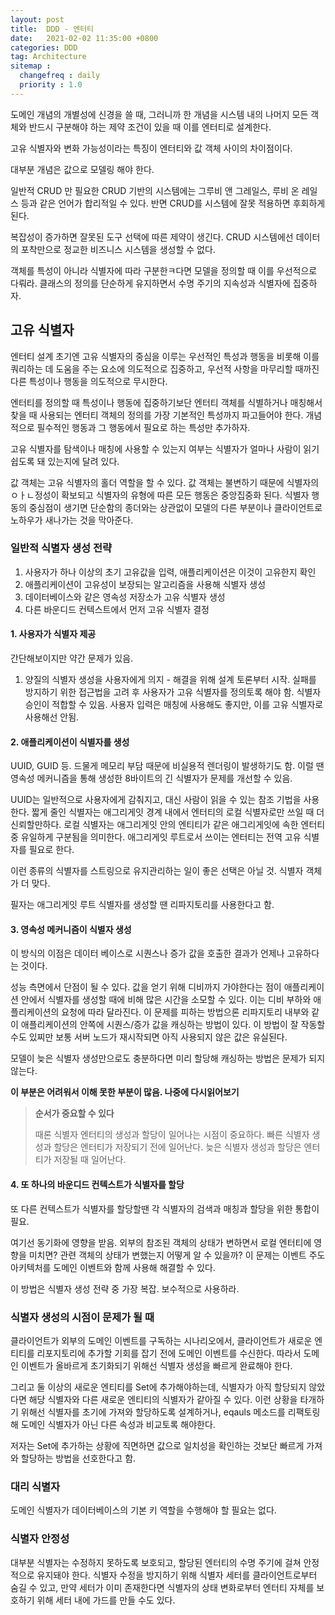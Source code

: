 ```yaml
---
layout: post
title:  DDD - 엔터티
date:   2021-02-02 11:35:00 +0800
categories: DDD
tag: Architecture
sitemap :
  changefreq : daily
  priority : 1.0
---
```


도메인 개념의 개별성에 신경을 쓸 때, 그러니까 한 개념을 시스템 내의 나머지 모든 객체와 반드시 구분해야 하는 제약 조건이 있을 때 이를 엔터티로 설계한다.

고유 식별자와 변화 가능성이라는 특징이 엔터티와 값 객체 사이의 차이점이다.

대부분 개념은 값으로 모델링 해야 한다.

일반적 CRUD 만 필요한 CRUD 기반의 시스템에는 그루비 앤 그레일스, 루비 온 레일스 등과 같은 언어가 합리적일 수 있다. 반면 CRUD를 시스템에 잘못 적용하면 후회하게 된다.

복잡성이 증가하면 잘못된 도구 선택에 따른 제약이 생긴다. CRUD 시스템에선 데이터의 포착만으로 정교한 비즈니스 시스템을 생성할 수 없다.

객체를 특성이 아니라 식별자에 따라 구분한ㅋ다면 모델을 정의할 때 이를 우선적으로 다뤄라. 클래스의 정의를 단순하게 유지하면서 수명 주기의 지속성과 식별자에 집중하자.

## 고유 식별자

엔터티 설계 초기엔 고유 식별자의 중심을 이루는 우선적인 특성과 행동을 비롯해 이를 쿼리하는 데 도움을 주는 요소에 의도적으로 집중하고, 우선적 사항을 마무리할 때까진 다른 특성이나 행동을 의도적으로 무시한다.

엔터티를 정의할 때 특성이나 행동에 집중하기보단 엔터티 객체를 식별하거나 매칭해서 찾을 때 사용되는 엔터티 객체의 정의를 가장 기본적인 특성까지 파고들어야 한다. 개념적으로 필수적인 행동과 그 행동에서 필요로 하는 특성만 추가하자.

고유 식별자를 탐색이나 매칭에 사용할 수 있는지 여부는 식별자가 얼마나 사람이 읽기 쉽도록 돼 있는지에 달려 있다.

값 객체는 고유 식별자의 홀더 역할을 할 수 있다. 값 객체는 불변하기 때문에 식별자의 ㅇㅏㄴ정성이 확보되고 식별자의 유형에 따른 모든 행동은 중앙집중화 된다. 식별자 행동의 중심점이 생기면 단순함의 종더와는 상관없이 모델의 다른 부분이나 클라이언트로 노하우가 새나가는 것을 막아준다.

### 일반적 식별자 생성 전략

1. 사용자가 하나 이상의 초기  고유값을 입력, 애플리케이션은 이것이 고유한지 확인
2. 애플리케이션이 고유성이 보장되는 알고리즘을 사용해 식별자 생성
3. 데이터베이스와 같은 영속성 저장소가 고유 식별자 생성
4. 다른 바운디드 컨텍스트에서 먼저 고유 식별자 결정

#### 1. 사용자가 식별자 제공

간단해보이지만 약간 문제가 있음. 

1. 양질의 식별자 생성을 사용자에게 의지 - 해결을 위해 설계 토론부터 시작. 실패를 방지하기 위한 접근법을 고려 후 사용자가 고유 식별자를 정의토록 해야 함. 식별자 승인이 적합할 수 있음. 사용자 입력은 매칭에 사용해도 좋지만, 이를 고유 식별자로 사용해선 안됨.

#### 2. 애플리케이션이 식별자를 생성

UUID, GUID 등. 드물게 메모리 부담 때문에 비실용적 렌더링이 발생하기도 함. 이럴 땐 영속성 메커니즘을 통해 생성한 8바이트의 긴 식별자가 문제를 개선할 수 있음.

UUID는 일반적으로 사용자에게 감춰지고, 대신 사람이 읽을 수 있는 참조 기법을 사용한다. 짧게 줄인 식별자는 애그리게잇 경계 내에서 엔터티의 로컬 식별자로만 쓰일 때 더 신뢰할만하다. 로컬 식별자는 애그리게잇 안의 엔티티가 같은 애그리게잇에 속한 엔터티 중 유일하게 구분됨을 의미한다. 애그리게잇 루트로서 쓰이는 엔터티는 전역 고유 식별자를 필요로 한다.

이런 종류의 식별자를 스트링으로 유지관리하는 일이 좋은 선택은 아닐 것. 식별자 객체가 더 맞다.

필자는 애그리게잇 루트 식별자를 생성할 땐 리파지토리를 사용한다고 함.

#### 3. 영속성 메커니즘이 식별자 생성

이 방식의 이점은 데이터 베이스로 시퀀스나 증가 값을 호출한 결과가 언제나 고유하다는 것이다. 

성능 측면에서 단점이 될 수 있다. 값을 얻기 위해 디비까지 가야한다는 점이 애플리케이션 안에서 식별자를 생성할 때에 비해 많은 시간을 소모할 수 있다. 이는 디비 부하와 애플리케이션의 요청에 따라 달라진다. 이 문제를 피하는 방법으론 리파지토리 내부와 같이 애플리케이션의 안쪽에 시퀀스/증가 값을 캐싱하는 방법이 있다. 이 방법이 잘 작동할수도 있찌만 보통 서버 노드가 재시작되면 아직 사용되지 않은 값은 유실된다.

모델이 늦은 식별자 생성만으로도 충분하다면 미리 할당해 캐싱하는 방법은 문제가 되지 않는다.

**이 부분은 어려워서 이해 못한 부분이 많음. 나중에 다시읽어보기**

> **순서가 중요할 수 있다**
>
> 때론 식별자 엔터티의 생성과 할당이 일어나는 시점이 중요하다. 빠른 식별자 생성과 할당은 엔터티가 저장되기 전에 일어난다. 늦은 식별자 생성과 할당은 엔터티가 저장될 때 일어난다.

#### 4. 또 하나의 바운디드 컨텍스트가 식별자를 할당

또 다른 컨텍스트가 식별자를 할당할땐 각 식별자의 검색과 매칭과 할당을 위한 통합이 필요.

여기선 동기화에 영향을 받음. 외부의 참조된 객체의 상태가 변하면서 로컬 엔터티에 영향을 미치면? 관련 객체의 상태가 변했는지 어떻게 알 수 있을까? 이 문제는 이벤트 주도 아키텍처를 도메인 이벤트와 함께 사용해 해결할 수 있다.

이 방법은 식별자 생성 전략 중 가장 복잡. 보수적으로 사용하라.



### 식별자 생성의 시점이 문제가 될 때

클라이언트가 외부의 도메인 이벤트를 구독하는 시나리오에서, 클라이언트가 새로운 엔티티를 리포지토리에 추가할 기회를 잡기 전에 도메인 이벤트를 수신한다. 따라서 도메인 이벤트가 올바르게 초기화되기 위해선 식별자 생성을 빠르게 완료해야 한다. 

그리고 둘 이상의 새로운 엔티티를 Set에 추가해야하는데, 식별자가 아직 할당되지 않았다면 해당 식별자와 다른 새로운 엔티티의 식별자가 같아질 수 있다. 이런 상황을 타개하기 위해선 식별자를 초기에 가져와 할당하도록 설계하거나, eqauls 메소드를 리팩토링해 도메인 식별자가 아닌 다른 속성과 비교토록 해야한다. 

저자는 Set에 추가하는 상황에 직면하면 값으로 일치성을 확인하는 것보단 빠르게 가져와 할당하는 방법을 선호한다고 함.

### 대리 식별자

도메인 식별자가 데이터베이스의 기본 키 역할을 수행해야 할 필요는 없다. 

### 식별자 안정성

대부분 식별자는 수정하지 못하도록 보호되고, 할당된 엔터티의 수명 주기에 걸쳐 안정적으로 유지돼야 한다. 식별자 수정을 방지하기 위해 식별자 세터를 클라이언트로부터 숨길 수 있고, 만약 세터가 이미 존재한다면 식별자의 상태 변화로부터 엔터티 자체를 보호하기 위해 세터 내에 가드를 만들 수도 있다.

